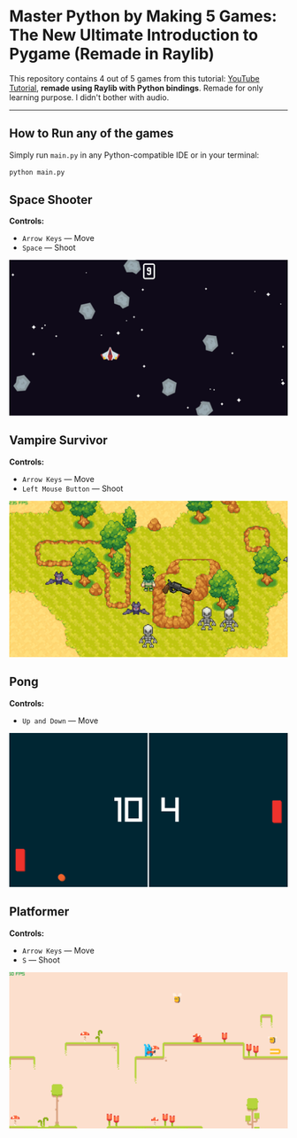 # Master Python by Making 5 Games: The New Ultimate Introduction to Pygame (Remade in Raylib)

This repository contains 4 out of 5 games from this tutorial: [YouTube Tutorial](https://youtu.be/8OMghdHP-zs), **remade using Raylib with Python bindings**. Remade for only learning purpose. I didn't bother with audio.

---
## How to Run any of the games

Simply run `main.py` in any Python-compatible IDE or in your terminal:
```bash
python main.py
```

## Space Shooter

**Controls:**
- `Arrow Keys` — Move
- `Space` — Shoot

<img src="Showcase/SpaceShooter.png" width="600" alt="Space Shooter">

## Vampire Survivor

**Controls:**
- `Arrow Keys` — Move
- `Left Mouse Button` — Shoot

<img src="Showcase/VampireSurvivor.png" width="600" alt="Vampire Survivor">

## Pong

**Controls:**
- `Up and Down` — Move
<img src="Showcase/Pong.png" width="600" alt="Pong">

## Platformer

**Controls:**
- `Arrow Keys` — Move
- `S` — Shoot

<img src="Showcase/Platformer.png" width="600" alt="Platformer">
